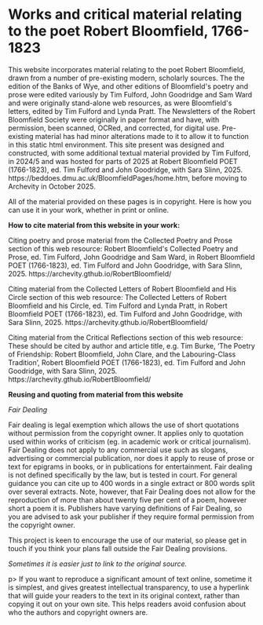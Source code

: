 # Works and critical material relating to the poet Robert Bloomfield, 1766-1823
<p>This website incorporates material relating to the poet Robert Bloomfield, drawn from a number of pre-existing modern, scholarly sources. The the edition of the Banks of Wye, and other editions of Bloomfield's poetry and prose were edited variously by Tim Fulford, John Goodridge and Sam Ward and were originally stand-alone web resources, as were Bloomfield's letters, edited by Tim Fulford and Lynda Pratt. The Newsletters of the Robert Bloomfield Society were originally in paper format and have, with permission, been scanned, OCRed, and corrected, for digital use. Pre-existing material has had minor alterations made to it to allow it to function in this static html environment. This site present was designed and constructed, with some additional textual material provided by Tim Fulford, in 2024/5 and was hosted for parts of 2025 at  Robert Bloomfield POET (1766-1823), ed. Tim Fulford and John Goodridge, with Sara Slinn, 2025. https://beddoes.dmu.ac.uk/BloomfieldPages/home.htm, before moving to Archevity in October 2025.</p>
<p>All of the material provided on these pages is in copyright. Here is how you can use it in your work, whether in print or online.</p>
<p><b>How to cite material from this website in your work:</b> </p>
<p>Citing poetry and prose material from the Collected Poetry and Prose section of this web resource: Robert Bloomfield's Collected Poetry and Prose, ed. Tim Fulford, John Goodridge and Sam Ward, in Robert Bloomfield POET (1766-1823), ed. Tim Fulford and John Goodridge, with Sara Slinn, 2025. https://archevity.gthub.io/RobertBloomfield/</p>
<p></p>Citing material from the Collected Letters of Robert Bloomfield and His Circle section of this web resource: The Collected Letters of Robert Bloomfield and his Circle, ed. Tim Fulford and Lynda Pratt, in Robert Bloomfield POET (1766-1823), ed. Tim Fulford and John Goodridge, with Sara Slinn, 2025. https://archevity.gthub.io/RobertBloomfield/</p>
<p></p>Citing material from the Critical Reflections section of this web resource: These should be cited by author and article title, e.g. Tim Burke, ‘The Poetry of Friendship: Robert Bloomfield, John Clare, and the Labouring-Class Tradition’, Robert Bloomfield POET (1766-1823), ed. Tim Fulford and John Goodridge, with Sara Slinn, 2025. https://archevity.gthub.io/RobertBloomfield/</p>
<p><b>Reusing and quoting from material from this website</p></b> </p>
<p><em>Fair Dealing</em></p>
<p>Fair dealing is legal exemption which allows the use of short quotations without permission from the copyright owner. It applies only to quotation used within works of criticism (eg. in academic work or critical journalism). Fair Dealing does not apply to any commercial use such as slogans, advertising or commercial publication, nor does it apply to reuse of prose or text for epigrams in books, or in publications for entertainment. Fair dealing is not defined specifically by the law, but is tested in court. For general guidance you can cite up to 400 words in a single extract or 800 words split over several extracts. Note, however, that Fair Dealing does not allow for the reproduction of more than about twenty five per cent of a poem, however short a poem it is. Publishers have varying definitions of Fair Dealing, so you are advised to ask your publisher if they require formal permission from the copyright owner.</p>
<p>This project is keen to encourage the use of our material, so please get in touch if you think your plans fall outside the Fair Dealing provisions.</p>
<p><em>Sometimes it is easier just to link to the original source. </em></p>p> If you want to reproduce a significant amount of text online, sometime it is simplest, and gives greatest intellectual transparency, to use a hyperlink that will guide your readers to the text in its original context, rather than copying it out on your own site. This helps readers avoid confusion about who the authors and copyright owners are.
